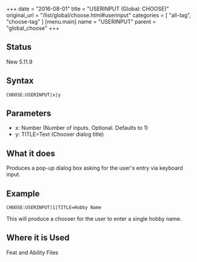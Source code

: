 +++
date = "2016-08-01"
title = "USERINPUT (Global: CHOOSE)"
original_url = "/list/global/choose.html#userinput"
categories = [ "all-tag", "choose-tag" ]
[menu.main]
    name = "USERINPUT"
    parent = "global_choose"
+++

## Status

New 5.11.9

## Syntax

`CHOOSE:USERINPUT|x|y`

## Parameters

-   x: Number (Number of inputs. Optional. Defaults
    to 1)
-   y: TITLE=Text (Chooser dialog title)



What it does
------------

Produces a pop-up dialog box asking for the user's entry via keyboard
input.

Example
-------

`CHOOSE:USERINPUT|1|TITLE=Hobby Name`

This will produce a chooser for the user to enter a single hobby name.

Where it is Used
----------------

Feat and Ability Files

